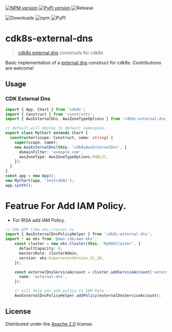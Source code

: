 [![NPM version](https://badge.fury.io/js/cdk8s-external-dns.svg)](https://badge.fury.io/js/cdk8s-external-dns)
[![PyPI version](https://badge.fury.io/py/cdk8s-external-dns.svg)](https://badge.fury.io/py/cdk8s-external-dns)
![Release](https://github.com/guan840912/cdk8s-external-dns/workflows/Release/badge.svg)

![Downloads](https://img.shields.io/badge/-DOWNLOADS:-brightgreen?color=gray)
![npm](https://img.shields.io/npm/dt/cdk8s-external-dns?label=npm&color=orange)
![PyPI](https://img.shields.io/pypi/dm/cdk8s-external-dns?label=pypi&color=blue)

# cdk8s-external-dns
> [cdk8s external dns](https://github.com/kubernetes-sigs/external-dns) constructs for cdk8s

Basic implementation of a [external dns](https://github.com/kubernetes-sigs/external-dns) construct for cdk8s. Contributions are welcome!

## Usage
### CDK External Dns
```ts
import { App, Chart } from 'cdk8s';
import { Construct } from 'constructs';
import { AwsExternalDns, AwsZoneTypeOptions } from 'cdk8s-external-dns';

// default will deploy to default namespace.
export class MyChart extends Chart {
  constructor(scope: Construct, name: string) {
    super(scope, name);
    new AwsExternalDns(this, 'cdk8sAwsExternalDns', {
      domainFilter: 'exmaple.com',
      awsZoneType: AwsZoneTypeOptions.PUBLIC,
    });
  }
}
const app = new App();
new MyChart(app, 'testcdk8s');
app.synth();
```

# Featrue For Add IAM Policy.
- For IRSA add IAM Policy.
```ts
// CDK APP like eks_cluster.ts
import { AwsExternalDnsPolicyHelper } from 'cdk8s-external-dns';
import * as eks from '@aws-cdk/aws-eks';
    const cluster = new eks.Cluster(this, 'MyK8SCluster', {
      defaultCapacity: 0,
      mastersRole: clusterAdmin,
      version: eks.KubernetesVersion.V1_18,
    });

    const externalDnsServiceAccount = cluster.addServiceAccount('external-dns', {
      name: 'external-dns',
    });

    // will help you add policy to IAM Role .
    AwsExternalDnsPolicyHelper.addPolicy(externalDnsServiceAccount);
```

## License

Distributed under the [Apache 2.0](./LICENSE) license.